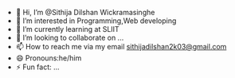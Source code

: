 - 👋 Hi, I’m @Sithija Dilshan Wickramasinghe
- 👀 I’m interested in Programming,Web developing
- 🌱 I’m currently learning at SLIIT
- 💞️ I’m looking to collaborate on ...
- 📫 How to reach me via my email sithijadilshan2k03@gmail.com
- 😄 Pronouns:he/him
- ⚡ Fun fact: ...

<!---
Sithija2k03/Sithija2k03 is a ✨ special ✨ repository because its `README.md` (this file) appears on your GitHub profile.
You can click the Preview link to take a look at your changes.
--->

